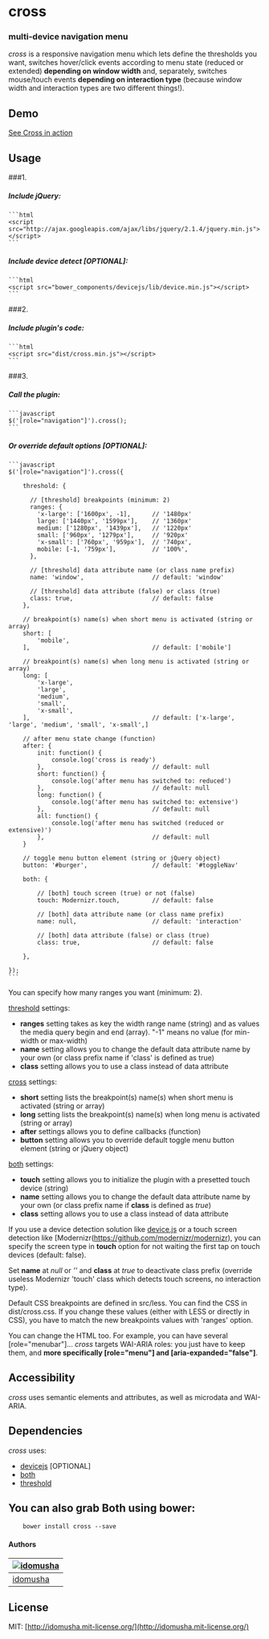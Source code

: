 # cross

### multi-device navigation menu

*cross* is a responsive navigation menu which lets define the thresholds you want, switches hover/click events according to menu state (reduced or extended) **depending on window width** and, separately, switches mouse/touch events **depending on interaction type** (because window width and interaction types are two different things!).

## Demo

[See Cross in action](http://idomusha.github.io/cross/)

## Usage

###1.
##### Include jQuery:

	```html
	<script src="http://ajax.googleapis.com/ajax/libs/jquery/2.1.4/jquery.min.js"></script>
	```

##### Include device detect [OPTIONAL]:

	```html
	<script src="bower_components/devicejs/lib/device.min.js"></script>
	```

###2.
##### Include plugin's code:

	```html
	<script src="dist/cross.min.js"></script>
	```

###3.
##### Call the plugin:

	```javascript
	$('[role="navigation"]').cross();
	```

##### Or override default options [OPTIONAL]:

	```javascript
	$('[role="navigation"]').cross({

        threshold: {
    
          // [threshold] breakpoints (minimum: 2)
          ranges: {
            'x-large': ['1600px', -1],      // '1480px'
            large: ['1440px', '1599px'],    // '1360px'
            medium: ['1280px', '1439px'],   // '1220px'
            small: ['960px', '1279px'],     // '920px'
            'x-small': ['760px', '959px'],  // '740px',
            mobile: [-1, '759px'],          // '100%',
          },
    
          // [threshold] data attribute name (or class name prefix)
          name: 'window',                   // default: 'window'
    
          // [threshold] data attribute (false) or class (true)
          class: true,                      // default: false
        },

		// breakpoint(s) name(s) when short menu is activated (string or array)
		short: [
			'mobile',
		],                                  // default: ['mobile']

		// breakpoint(s) name(s) when long menu is activated (string or array)
		long: [
			'x-large',
			'large',
			'medium',
			'small',
			'x-small',
		],                                  // default: ['x-large', 'large', 'medium', 'small', 'x-small',]

		// after menu state change (function)
		after: {
			init: function() {
				console.log('cross is ready')
			},                              // default: null
			short: function() {
				console.log('after menu has switched to: reduced')
			},                              // default: null
			long: function() {
				console.log('after menu has switched to: extensive')
			},                              // default: null
			all: function() {
				console.log('after menu has switched (reduced or extensive)')
			},                              // default: null
		}

		// toggle menu button element (string or jQuery object)
		button: '#burger',                  // default: '#toggleNav'

        both: {
        
            // [both] touch screen (true) or not (false)
            touch: Modernizr.touch,         // default: false
            
            // [both] data attribute name (or class name prefix)
            name: null,                     // default: 'interaction'
            
            // [both] data attribute (false) or class (true)
            class: true,                    // default: false
        
        },

	});
	```
	
You can specify how many ranges you want (minimum: 2).  

[threshold](https://github.com/idomusha/threshold) settings:
- **ranges** setting takes as key the width range name (string) and as values the media query begin and end (array). "-1" means no value (for min-width or max-width)
- **name** setting allows you to change the default data attribute name by your own (or class prefix name if 'class' is defined as true)
- **class** setting allows you to use a class instead of data attribute

[cross](https://github.com/idomusha/cross) settings:
- **short** setting lists the breakpoint(s) name(s) when short menu is activated (string or array)
- **long** setting lists the breakpoint(s) name(s) when long menu is activated (string or array)
- **after** settings allows you to define callbacks (function)
- **button** setting allows you to override default toggle menu button element (string or jQuery object)

[both](https://github.com/idomusha/both) settings:
- **touch** setting allows you to initialize the plugin with a presetted touch device (string) 
- **name** setting allows you to change the default data attribute name by your own (or class prefix name if **class** is defined as *true*)
- **class** setting allows you to use a class instead of data attribute
    
If you use a device detection solution like [device.js](https://github.com/matthewhudson/device.js) or a touch screen detection like [Modernizr(https://github.com/modernizr/modernizr), you can specify the screen type in **touch** option for not waiting the first tap on touch devices (default: false).
    
Set **name** at *null* or *''* and **class** at *true* to deactivate class prefix (override useless Modernizr 'touch' class which detects touch screens, no interaction type).


Default CSS breakpoints are defined in src/less. You can find the CSS in dist/cross.css.
If you change these values (either with LESS or directly in CSS), you have to match the new breakpoints values with 'ranges' option.


You can change the HTML too.
For example, you can have several [role="menubar"]...
*cross* targets WAI-ARIA roles: you just have to keep them, and  __**more specifically [role="menu"] and [aria-expanded="false"]**__.

## Accessibility
*cross* uses semantic elements and attributes, as well as microdata and WAI-ARIA.

## Dependencies
*cross* uses:
- [devicejs](http://matthewhudson.me/projects/device.js/) [OPTIONAL]
- [both](https://github.com/idomusha/both)
- [threshold](https://github.com/idomusha/threshold)


## You can also grab Both using bower:
```
	bower install cross --save
```

#### Authors

[![idomusha](https://fr.gravatar.com/userimage/43584317/49cfb592a2054e9c39c5dc195e5ea419.png?size=70)](https://github.com/idomusha) |
--- |
[idomusha](https://github.com/idomusha) |

## License

MIT: [http://idomusha.mit-license.org/](http://idomusha.mit-license.org/)
